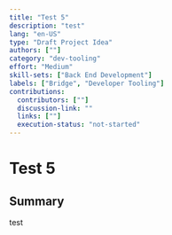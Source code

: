 ```yaml
---
title: "Test 5"
description: "test"
lang: "en-US"
type: "Draft Project Idea"
authors: [""]
category: "dev-tooling"
effort: "Medium"
skill-sets: ["Back End Development"]
labels: ["Bridge", "Developer Tooling"]
contributions:
  contributors: [""]
  discussion-link: ""
  links: [""]
  execution-status: "not-started"
---
```


# Test 5

## Summary

test
